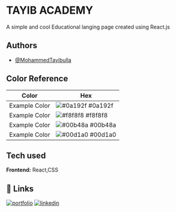 
# TAYIB ACADEMY

A simple and cool Educational langing page created using React.js


## Authors

- [@MohammedTayibulla](https://www.github.com/MohammedTayibulla)

## Color Reference

| Color             | Hex                                                                |
| ----------------- | ------------------------------------------------------------------ |
| Example Color | ![#0a192f](https://via.placeholder.com/10/0a192f?text=+) #0a192f |
| Example Color | ![#f8f8f8](https://via.placeholder.com/10/f8f8f8?text=+) #f8f8f8 |
| Example Color | ![#00b48a](https://via.placeholder.com/10/00b48a?text=+) #00b48a |
| Example Color | ![#00d1a0](https://via.placeholder.com/10/00b48a?text=+) #00d1a0 |


## Tech used

**Frontend:** React,CSS



## 🔗 Links
[![portfolio](https://img.shields.io/badge/my_portfolio-000?style=for-the-badge&logo=ko-fi&logoColor=white)](https://mohammedtayibulla-portfolio.netlify.app/)
[![linkedin](https://img.shields.io/badge/linkedin-0A66C2?style=for-the-badge&logo=linkedin&logoColor=white)](https://www.linkedin.com/in/mohammed-tayibulla-23619421b/)


